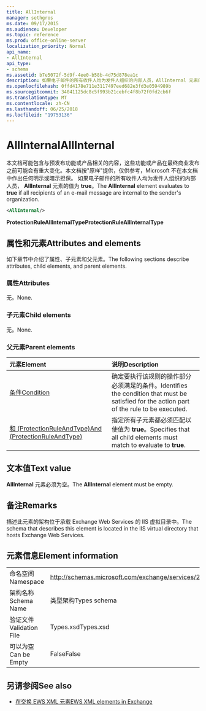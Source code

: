 ```yaml
---
title: AllInternal
manager: sethgros
ms.date: 09/17/2015
ms.audience: Developer
ms.topic: reference
ms.prod: office-online-server
localization_priority: Normal
api_name:
- AllInternal
api_type:
- schema
ms.assetid: b7e5072f-5d9f-4ee0-b58b-4d75d878ea1c
description: 如果电子邮件的所有收件人均为发件人组织的内部人员，AllInternal 元素的值为 true。
ms.openlocfilehash: 0ffd4178e711e3117497eed682e3fd3e0594989b
ms.sourcegitcommit: 34041125dc8c5f993b21cebfc4f8b72f0fd2cb6f
ms.translationtype: MT
ms.contentlocale: zh-CN
ms.lasthandoff: 06/25/2018
ms.locfileid: "19753136"
---
```

# <a name="allinternal"></a><span data-ttu-id="ec9ea-103">AllInternal</span><span class="sxs-lookup"><span data-stu-id="ec9ea-103">AllInternal</span></span>

<span data-ttu-id="ec9ea-104">本文档可能包含与预发布功能或产品相关的内容，这些功能或产品在最终商业发布之前可能会有重大变化。本文档按"原样"提供，仅供参考，Microsoft 不在本文档中作出任何明示或暗示担保。 如果电子邮件的所有收件人均为发件人组织的内部人员， **AllInternal** 元素的值为 **true**。</span><span class="sxs-lookup"><span data-stu-id="ec9ea-104">The **AllInternal** element evaluates to **true** if all recipients of an e-mail message are internal to the sender's organization.</span></span> 
  
```xml
<AllInternal/>
```

 <span data-ttu-id="ec9ea-105">**ProtectionRuleAllInternalType**</span><span class="sxs-lookup"><span data-stu-id="ec9ea-105">**ProtectionRuleAllInternalType**</span></span>
## <a name="attributes-and-elements"></a><span data-ttu-id="ec9ea-106">属性和元素</span><span class="sxs-lookup"><span data-stu-id="ec9ea-106">Attributes and elements</span></span>

<span data-ttu-id="ec9ea-107">如下章节中介绍了属性、子元素和父元素。</span><span class="sxs-lookup"><span data-stu-id="ec9ea-107">The following sections describe attributes, child elements, and parent elements.</span></span>
  
### <a name="attributes"></a><span data-ttu-id="ec9ea-108">属性</span><span class="sxs-lookup"><span data-stu-id="ec9ea-108">Attributes</span></span>

<span data-ttu-id="ec9ea-109">无。</span><span class="sxs-lookup"><span data-stu-id="ec9ea-109">None.</span></span>
  
### <a name="child-elements"></a><span data-ttu-id="ec9ea-110">子元素</span><span class="sxs-lookup"><span data-stu-id="ec9ea-110">Child elements</span></span>

<span data-ttu-id="ec9ea-111">无。</span><span class="sxs-lookup"><span data-stu-id="ec9ea-111">None.</span></span>
  
### <a name="parent-elements"></a><span data-ttu-id="ec9ea-112">父元素</span><span class="sxs-lookup"><span data-stu-id="ec9ea-112">Parent elements</span></span>

|<span data-ttu-id="ec9ea-113">**元素**</span><span class="sxs-lookup"><span data-stu-id="ec9ea-113">**Element**</span></span>|<span data-ttu-id="ec9ea-114">**说明**</span><span class="sxs-lookup"><span data-stu-id="ec9ea-114">**Description**</span></span>|
|:-----|:-----|
|[<span data-ttu-id="ec9ea-115">条件</span><span class="sxs-lookup"><span data-stu-id="ec9ea-115">Condition</span></span>](condition.md) <br/> |<span data-ttu-id="ec9ea-116">确定要执行该规则的操作部分必须满足的条件。</span><span class="sxs-lookup"><span data-stu-id="ec9ea-116">Identifies the condition that must be satisfied for the action part of the rule to be executed.</span></span>  <br/> |
|[<span data-ttu-id="ec9ea-117">和 (ProtectionRuleAndType)</span><span class="sxs-lookup"><span data-stu-id="ec9ea-117">And (ProtectionRuleAndType)</span></span>](and-protectionruleandtype.md) <br/> |<span data-ttu-id="ec9ea-118">指定所有子元素都必须匹配以使值为 **true**。</span><span class="sxs-lookup"><span data-stu-id="ec9ea-118">Specifies that all child elements must match to evaluate to **true**.</span></span>  <br/> |
   
## <a name="text-value"></a><span data-ttu-id="ec9ea-119">文本值</span><span class="sxs-lookup"><span data-stu-id="ec9ea-119">Text value</span></span>

<span data-ttu-id="ec9ea-120">**AllInternal** 元素必须为空。</span><span class="sxs-lookup"><span data-stu-id="ec9ea-120">The **AllInternal** element must be empty.</span></span> 
  
## <a name="remarks"></a><span data-ttu-id="ec9ea-121">备注</span><span class="sxs-lookup"><span data-stu-id="ec9ea-121">Remarks</span></span>

<span data-ttu-id="ec9ea-122">描述此元素的架构位于承载 Exchange Web Services 的 IIS 虚拟目录中。</span><span class="sxs-lookup"><span data-stu-id="ec9ea-122">The schema that describes this element is located in the IIS virtual directory that hosts Exchange Web Services.</span></span>
  
## <a name="element-information"></a><span data-ttu-id="ec9ea-123">元素信息</span><span class="sxs-lookup"><span data-stu-id="ec9ea-123">Element information</span></span>

|||
|:-----|:-----|
|<span data-ttu-id="ec9ea-124">命名空间</span><span class="sxs-lookup"><span data-stu-id="ec9ea-124">Namespace</span></span>  <br/> |http://schemas.microsoft.com/exchange/services/2006/types  <br/> |
|<span data-ttu-id="ec9ea-125">架构名称</span><span class="sxs-lookup"><span data-stu-id="ec9ea-125">Schema Name</span></span>  <br/> |<span data-ttu-id="ec9ea-126">类型架构</span><span class="sxs-lookup"><span data-stu-id="ec9ea-126">Types schema</span></span>  <br/> |
|<span data-ttu-id="ec9ea-127">验证文件</span><span class="sxs-lookup"><span data-stu-id="ec9ea-127">Validation File</span></span>  <br/> |<span data-ttu-id="ec9ea-128">Types.xsd</span><span class="sxs-lookup"><span data-stu-id="ec9ea-128">Types.xsd</span></span>  <br/> |
|<span data-ttu-id="ec9ea-129">可以为空</span><span class="sxs-lookup"><span data-stu-id="ec9ea-129">Can be Empty</span></span>  <br/> |<span data-ttu-id="ec9ea-130">False</span><span class="sxs-lookup"><span data-stu-id="ec9ea-130">False</span></span>  <br/> |
   
## <a name="see-also"></a><span data-ttu-id="ec9ea-131">另请参阅</span><span class="sxs-lookup"><span data-stu-id="ec9ea-131">See also</span></span>

- [<span data-ttu-id="ec9ea-132">在交换 EWS XML 元素</span><span class="sxs-lookup"><span data-stu-id="ec9ea-132">EWS XML elements in Exchange</span></span>](ews-xml-elements-in-exchange.md)


